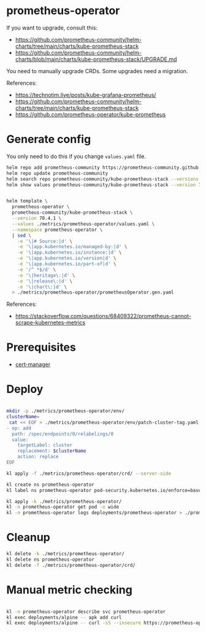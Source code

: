 
# prometheus-operator

If you want to upgrade, consult this:
- https://github.com/prometheus-community/helm-charts/tree/main/charts/kube-prometheus-stack
- https://github.com/prometheus-community/helm-charts/blob/main/charts/kube-prometheus-stack/UPGRADE.md

You need to manually upgrade CRDs.
Some upgrades need a migration.

References:
- https://technotim.live/posts/kube-grafana-prometheus/
- https://github.com/prometheus-community/helm-charts/tree/main/charts/kube-prometheus-stack
- https://github.com/prometheus-operator/kube-prometheus

# Generate config

You only need to do this if you change `values.yaml` file.

```bash
helm repo add prometheus-community https://prometheus-community.github.io/helm-charts
helm repo update prometheus-community
helm search repo prometheus-community/kube-prometheus-stack --versions --devel | head
helm show values prometheus-community/kube-prometheus-stack --version 70.4.1 > ./metrics/prometheus-operator/default-values.yaml
```

```bash

helm template \
  prometheus-operator \
  prometheus-community/kube-prometheus-stack \
  --version 70.4.1 \
  --values ./metrics/prometheus-operator/values.yaml \
  --namespace prometheus-operator \
  | sed \
    -e '\|# Source:|d' \
    -e '\|app.kubernetes.io/managed-by:|d' \
    -e '\|app.kubernetes.io/instance:|d' \
    -e '\|app.kubernetes.io/version|d' \
    -e '\|app.kubernetes.io/part-of|d' \
    -e '/^ *$/d' \
    -e '\|heritage\:|d' \
    -e '\|release\:|d' \
    -e '\|chart\:|d' \
  > ./metrics/prometheus-operator/prometheusOperator.gen.yaml

```

References:
- https://stackoverflow.com/questions/68409322/prometheus-cannot-scrape-kubernetes-metrics

# Prerequisites

- [cert-manager](../../ingress/cert-manager/readme.md)

# Deploy

```bash

mkdir -p ./metrics/prometheus-operator/env/
clusterName=
 cat << EOF > ./metrics/prometheus-operator/env/patch-cluster-tag.yaml
- op: add
  path: /spec/endpoints/0/relabelings/0
  value:
    targetLabel: cluster
    replacement: $clusterName
    action: replace
EOF

kl apply -f ./metrics/prometheus-operator/crd/ --server-side

kl create ns prometheus-operator
kl label ns prometheus-operator pod-security.kubernetes.io/enforce=baseline

kl apply -k ./metrics/prometheus-operator/
kl -n prometheus-operator get pod -o wide
kl -n prometheus-operator logs deployments/prometheus-operator > ./prom-operator.log

```

# Cleanup

```bash
kl delete -k ./metrics/prometheus-operator/
kl delete ns prometheus-operator
kl delete -f ./metrics/prometheus-operator/crd/
```

# Manual metric checking

```bash

kl -n prometheus-operator describe svc prometheus-operator
kl exec deployments/alpine -- apk add curl
kl exec deployments/alpine -- curl -sS --insecure https://prometheus-operator.prometheus-operator/metrics > ./prometheus-operator-metrics.log

```
